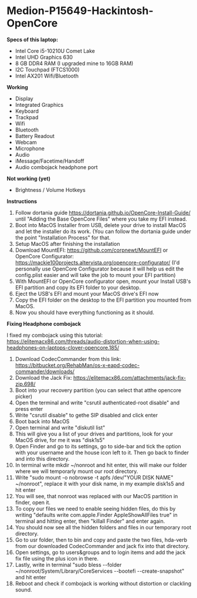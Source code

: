 # Medion-P15649-Hackintosh-OpenCore

**Specs of this laptop:**
* Intel Core i5-10210U Comet Lake
* Intel UHD Graphics 630
* 8 GB DDR4 RAM (I upgraded mine to 16GB RAM)
* I2C Touchpad (FTCS1000)
* Intel AX201 Wifi/Bluetooth

**Working**
* Display
* Integrated Graphics
* Keyboard
* Trackpad
* Wifi
* Bluetooth
* Battery Readout
* Webcam
* Microphone
* Audio
* iMessage/Facetime/Handoff
* Audio combojack headphone port

**Not working (yet)**
* Brightness / Volume Hotkeys

**Instructions**

1. Follow dortania guide https://dortania.github.io/OpenCore-Install-Guide/ until "Adding the Base OpenCore Files" where you take my EFI instead. 
2. Boot into MacOS Installer from USB, delete your drive to install MacOS and let the installer do its work. (You can follow the dortania guide under the point "Installation Process" for that.
3. Setup MacOS after finishing the installation
4. Download MountEFI: https://github.com/corpnewt/MountEFI or OpenCore Configurator: https://mackie100projects.altervista.org/opencore-configurator/ (I'd personally use OpenCore Configurator because it will help us edit the config.plist easier and will take the job to mount your EFI partition)
5. With MountEFI or OpenCore configurator open, mount your Install USB's EFI partition and copy its EFI folder to your desktop.
6. Eject the USB's EFI and mount your MacOS drive's EFI now
7. Copy the EFI folder on the desktop to the EFI partition you mounted from MacOS.
8. Now you should have everything functioning as it should.

**Fixing Headphone combojack**

I fixed my combojack using this tutorial: https://elitemacx86.com/threads/audio-distortion-when-using-headphones-on-laptops-clover-opencore.185/

1. Download CodecCommander from this link: https://bitbucket.org/RehabMan/os-x-eapd-codec-commander/downloads/
2. Download the Jack Fix: https://elitemacx86.com/attachments/jack-fix-zip.698/
3. Boot into your recovery partition (you can select that atthe opencore picker)
4. Open the terminal and write "csrutil authenticated-root disable" and press enter
5. Write "csrutil disable" to gethe SIP disabled and click enter
6. Boot back into MacOS
7. Open terminal and write "diskutil list"
8. This will give you a list of your drives and partitions, look for your MacOS drive, for me it was "disk1s5"
9. Open Finder and go to its settings, go to side-bar and tick the option with your username and the house icon left to it. Then go back to finder and into this directory. 
10. In terminal write mkdir ~/nonroot and hit enter, this will make our folder where we will temporarly mount our root directory.
11. Write "sudo mount -o nobrowse -t apfs /dev/"YOUR DISK NAME" ~/nonroot", replace it with your disk name, in my example disk1s5 and hit enter
12. You will see, that nonroot was replaced with our MacOS partition in finder, open it.
13. To copy our files we need to enable seeing hidden files, do this by writing "defaults write com.apple.Finder AppleShowAllFiles true" in terminal and hitting enter, then "killall Finder" and enter again.
14. You should now see all the hidden folders and files in our temporary root directory.
15. Go to usr folder, then to bin and copy and paste the two files, hda-verb from our downloaded CodecCommander and jack fix into that directory.
16. Open settings, go to users&groups and to login items and add the jack fix file using the plus icon in there.
17. Lastly, write in terminal "sudo bless --folder ~/nonroot/System/Library/CoreServices --bootefi --create-snapshot" and hit enter
18. Reboot and check if combojack is working without distortion or clackling sound.
